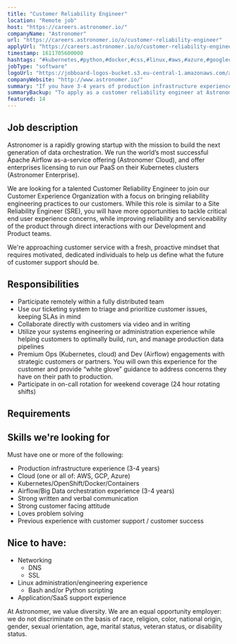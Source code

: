 ```yaml
---
title: "Customer Reliability Engineer"
location: "Remote job"
host: "https://careers.astronomer.io/"
companyName: "Astronomer"
url: "https://careers.astronomer.io/o/customer-reliability-engineer"
applyUrl: "https://careers.astronomer.io/o/customer-reliability-engineer/c/new"
timestamp: 1611705600000
hashtags: "#kubernetes,#python,#docker,#css,#linux,#aws,#azure,#googlecloud,#management,#optimization"
jobType: "software"
logoUrl: "https://jobboard-logos-bucket.s3.eu-central-1.amazonaws.com/astronomer"
companyWebsite: "http://www.astronomer.io/"
summary: "If you have 3-4 years of production infrastructure experience, Astronomer is looking for someone with your knowledge."
summaryBackup: "To apply as a customer reliability engineer at Astronomer, you preferably need to have some knowledge of: #kubernetes, #python, #css."
featured: 14
---
```


## Job description

Astronomer is a rapidly growing startup with the mission to build the next generation of data orchestration. We run the world’s most successful Apache Airflow as-a-service offering (Astronomer Cloud), and offer enterprises licensing to run our PaaS on their Kubernetes clusters (Astronomer Enterprise).

We are looking for a talented Customer Reliability Engineer to join our Customer Experience Organization with a focus on bringing reliability engineering practices to our customers. While this role is similar to a Site Reliability Engineer (SRE), you will have more opportunities to tackle critical end user experience concerns, while improving reliability and serviceability of the product through direct interactions with our Development and Product teams.

We're approaching customer service with a fresh, proactive mindset that requires motivated, dedicated individuals to help us define what the future of customer support should be.

## Responsibilities

*   Participate remotely within a fully distributed team
*   Use our ticketing system to triage and prioritize customer issues, keeping SLAs in mind
*   Collaborate directly with customers via video and in writing
*   Utilize your systems engineering or administration experience while helping customers to optimally build, run, and manage production data pipelines
*   Premium Ops (Kubernetes, cloud) and Dev (Airflow) engagements with strategic customers or partners. You will own this experience for the customer and provide “white glove” guidance to address concerns they have on their path to production.
*   Participate in on-call rotation for weekend coverage (24 hour rotating shifts)

## Requirements

## Skills we're looking for

Must have one or more of the following:

*   Production infrastructure experience (3-4 years)
*   Cloud (one or all of: AWS, GCP, Azure)
*   Kubernetes/OpenShift/Docker/Containers
*   Airflow/Big Data orchestration experience (3-4 years)
*   Strong written and verbal communication
*   Strong customer facing attitude
*   Loves problem solving
*   Previous experience with customer support / customer success

## Nice to have:

*   Networking
    *   DNS
    *   SSL
*   Linux administration/engineering experience
    *   Bash and/or Python scripting
*   Application/SaaS support experience

At Astronomer, we value diversity. We are an equal opportunity employer: we do not discriminate on the basis of race, religion, color, national origin, gender, sexual orientation, age, marital status, veteran status, or disability status.
